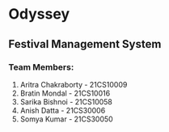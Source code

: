 # Odyssey

## Festival Management System

### Team Members:
1. Aritra Chakraborty - 21CS10009
2. Bratin Mondal - 21CS10016
3. Sarika Bishnoi - 21CS10058
4. Anish Datta - 21CS30006
5. Somya Kumar - 21CS30050